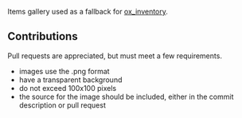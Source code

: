 Items gallery used as a fallback for [ox_inventory](https://github.com/overextended/ox_inventory).

## Contributions
Pull requests are appreciated, but must meet a few requirements.
- images use the .png format
- have a transparent background
- do not exceed 100x100 pixels
- the source for the image should be included, either in the commit description or pull request

